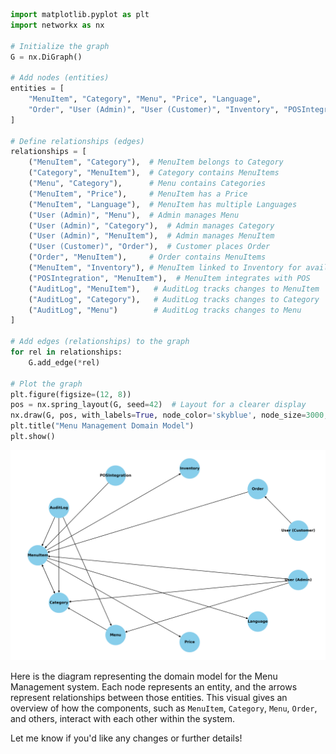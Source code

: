 ```python
import matplotlib.pyplot as plt
import networkx as nx

# Initialize the graph
G = nx.DiGraph()

# Add nodes (entities)
entities = [
    "MenuItem", "Category", "Menu", "Price", "Language", 
    "Order", "User (Admin)", "User (Customer)", "Inventory", "POSIntegration", "AuditLog"
]

# Define relationships (edges)
relationships = [
    ("MenuItem", "Category"),  # MenuItem belongs to Category
    ("Category", "MenuItem"),  # Category contains MenuItems
    ("Menu", "Category"),      # Menu contains Categories
    ("MenuItem", "Price"),     # MenuItem has a Price
    ("MenuItem", "Language"),  # MenuItem has multiple Languages
    ("User (Admin)", "Menu"),  # Admin manages Menu
    ("User (Admin)", "Category"),  # Admin manages Category
    ("User (Admin)", "MenuItem"),  # Admin manages MenuItem
    ("User (Customer)", "Order"),  # Customer places Order
    ("Order", "MenuItem"),     # Order contains MenuItems
    ("MenuItem", "Inventory"), # MenuItem linked to Inventory for availability
    ("POSIntegration", "MenuItem"),  # MenuItem integrates with POS
    ("AuditLog", "MenuItem"),   # AuditLog tracks changes to MenuItem
    ("AuditLog", "Category"),   # AuditLog tracks changes to Category
    ("AuditLog", "Menu")        # AuditLog tracks changes to Menu
]

# Add edges (relationships) to the graph
for rel in relationships:
    G.add_edge(*rel)

# Plot the graph
plt.figure(figsize=(12, 8))
pos = nx.spring_layout(G, seed=42)  # Layout for a clearer display
nx.draw(G, pos, with_labels=True, node_color='skyblue', node_size=3000, font_size=10, font_weight='bold', arrows=True)
plt.title("Menu Management Domain Model")
plt.show()

```
![image info](menu_management_domain_model_organized.png "Menu Management Doamin Model")

Here is the diagram representing the domain model for the Menu Management system. Each node represents an entity, and the arrows represent relationships between those entities. This visual gives an overview of how the components, such as `MenuItem`, `Category`, `Menu`, `Order`, and others, interact with each other within the system.

Let me know if you'd like any changes or further details!